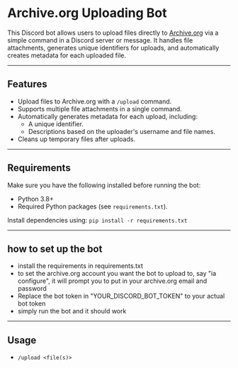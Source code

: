 # Archive.org Uploading Bot

This Discord bot allows users to upload files directly to [Archive.org](https://archive.org) via a simple command in a Discord server or message. It handles file attachments, generates unique identifiers for uploads, and automatically creates metadata for each uploaded file.

---

## Features

- Upload files to Archive.org with a `/upload` command.
- Supports multiple file attachments in a single command.
- Automatically generates metadata for each upload, including:
  - A unique identifier.
  - Descriptions based on the uploader's username and file names.
- Cleans up temporary files after uploads.

---

## Requirements

Make sure you have the following installed before running the bot:

- Python 3.8+
- Required Python packages (see `requirements.txt`).

Install dependencies using:
`pip install -r requirements.txt`

---

## how to set up the bot

- install the requirements in requirements.txt
- to set the archive.org account you want the bot to upload to, say "ia configure", it will prompt you to put in your archive.org email and password
- Replace the bot token in "YOUR_DISCORD_BOT_TOKEN" to your actual bot token
- simply run the bot and it should work

---

## Usage

- `/upload <file(s)>`
